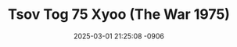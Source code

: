 ---
layout: movie-video-data
date: 2025-03-01 21:25:08 -0906
categories: movie

# Site Attributes
title: "Tsov Tog 75 Xyoo (The War 1975)"
permalink: "/movie/Tsov_Tog_75_Xyoo_(The_War_1975)"

# Movie Attributes
synopsis: ""
producer: "Kou Thao, Dao Xiong"
director: "Paoporapak, Vee Thao"
writer: "Wood Thao, Vee Thao"
video_link: "https://youtu.be/HjHEN77lQww?si=lsQke68XkfGtJWWm"
genre: "Action Historical"
year: "2010"
release_type: "DVD"
storage: "Center for Hmong Studies"
thumbnail: "/assets/images/movie_thumbnails/Tsov Tog 75 Xyoo (The War 1975).jpeg"
publishing_company: "Hmong Media Production"

# Sequels + Parts
base_movie: ""
total_parts: 
sequel: ""

# Movie Cast
cast:
- name: "Txhaj Hawj"
---